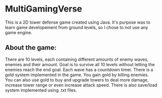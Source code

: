 # MultiGamingVerse

This is a 2D tower defense game created using Java. It's purpose was to learn game developement from ground levels, so I chose to not use any game engine.

## About the game:

There are 10 levels, each containing different amounts of enemy waves, enemies and their
amount. Goal is to survive all 10 levels without letting the enemies reach the end goal. Each wave has a countdown timer. There is a gold system implemented in the game. You gain gold by killing enemies. You can also use gold to buy and upgrade towers to deal more damage, increase tower range or even increase attack speed. There is also save/load system implemented using .txt files.
